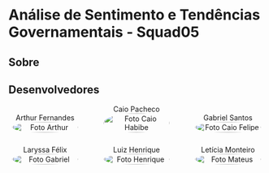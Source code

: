 # Análise de Sentimento e Tendências Governamentais - Squad05

## Sobre    

## Desenvolvedores

<div style="display: flex; flex-direction: column; align-items: center; gap: 25px;">
    <div style="display: flex; align-items: end; justify-content: center; gap: 50px;">
        <div style="text-align: center;">
            Arthur Fernandes
            <br/>
            <img src="https://github.com/arthurfernandesj.png" alt="Foto Arthur" width="130px" height="50%" style="border-radius:50%"/>
        </div>
        <div style="text-align: center;">
            Caio Pacheco
            <br/>
            <img src="https://github.com/CaioPacheco.png" alt="Foto Caio Habibe" width="130px" height="50%" style="border-radius:50%"/>
        </div>
        <div style="text-align: center;">
            Gabriel Santos
            <br/>
            <img src="https://github.com/GabrielSPinto.png" alt="Foto Caio Felipe" width="130px" height="50%" style="border-radius:50%"/>
        </div>
    </div>
    <div style="display: flex; align-items: end; justify-content: center; gap: 50px;">
        <div style="text-align: center;">
            Laryssa Félix
            <br/>
            <img src="https://github.com/felixlaryssa.png" alt="Foto Gabriel" width="130px" height="50%" style="border-radius:50%"/>
        </div>
        <div style="text-align: center;">
            Luiz Henrique
            <br/>
            <img src="https://github.com/luizh-gsoares.png" alt="Foto Henrique" width="130px" height="50%" style="border-radius:50%"/>
        </div>
        <div style="text-align: center;">
            Letícia Monteiro
            <br/>
            <img src="https://github.com/LeticiaMonteiroo.png" alt="Foto Mateus" width="130px" height="50%" style="border-radius:50%"/>
        </div>
    </div>
</div>